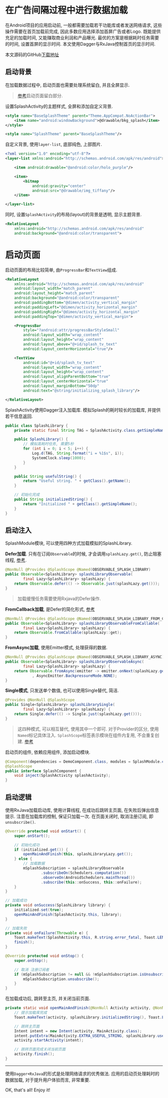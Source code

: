 # 在广告间隔过程中进行数据加载

在Android项目的应用启动前, 一般都需要加载若干功能库或者发送网络请求, 这些操作需要在首页加载前完成, 因此多数应用选择添加首屏广告或者Logo. 既能提供充足的加载时间, 又能赚取商业利润和产品曝光. 最优的方案是根据耗时任务需要的时间, 设置首屏的显示时间. 本文使用Dagger与RxJava控制首页的显示时间.

本文源码的GitHub[下载地址](https://github.com/SpikeKing/LoadingLibraryDemo)

## 启动背景

在加载数据过程中, 启动页面也需要处理系统留白, 并且全屏显示. 

> [参考](http://www.jianshu.com/p/1962eac023d9)启动页面留白部分.

设置SplashActivity的主题样式, 全屏和添加自定义背景.

``` xml
<style name="BaseSplashTheme" parent="Theme.AppCompat.NoActionBar">
    <item name="android:windowBackground">@drawable/bkg_splash</item>
</style>

<style name="SplashTheme" parent="BaseSplashTheme"/>
```

自定义背景, 使用``layer-list``, 底部纯色, 上部图片.

``` xml
<?xml version="1.0" encoding="utf-8"?>
<layer-list xmlns:android="http://schemas.android.com/apk/res/android">

    <item android:drawable="@android:color/holo_purple"/>

    <item>
        <bitmap
            android:gravity="center"
            android:src="@drawable/img_tiffany"/>
    </item>

</layer-list>
```

同时, 设置``SplashActivity``的布局(layout)的背景是透明, 显示主题背景.

``` xml
<RelativeLayout
    xmlns:android="http://schemas.android.com/apk/res/android"
    android:background="@android:color/transparent">
```

# 启动页面

启动页面的布局比较简单, 由``ProgressBar``和``TextView``组成.

``` xml
<RelativeLayout
    xmlns:android="http://schemas.android.com/apk/res/android"
    android:layout_width="match_parent"
    android:layout_height="match_parent"
    android:background="@android:color/transparent"
    android:paddingBottom="@dimen/activity_vertical_margin"
    android:paddingLeft="@dimen/activity_horizontal_margin"
    android:paddingRight="@dimen/activity_horizontal_margin"
    android:paddingTop="@dimen/activity_vertical_margin">

    <ProgressBar
        style="?android:attr/progressBarStyleSmall"
        android:layout_width="wrap_content"
        android:layout_height="wrap_content"
        android:layout_above="@+id/splash_tv_text"
        android:layout_centerHorizontal="true"/>

    <TextView
        android:id="@+id/splash_tv_text"
        android:layout_width="wrap_content"
        android:layout_height="wrap_content"
        android:layout_alignParentBottom="true"
        android:layout_centerHorizontal="true"
        android:layout_marginBottom="50dp"
        android:text="@string/initializing_splash_library"/>

</RelativeLayout>
```

SplashActivity使用Dagger注入加载库. 模拟Splash的耗时较长的加载库, 并提供若干信息返回.

``` java
public class SplashLibrary {
    private static final String TAG = SplashActivity.class.getSimpleName();

    public SplashLibrary() {
        // 模拟高耗时任务, 需要5秒
        for (int i = 0; i < 5; i++) {
            Log.d(TAG, String.format("i = %1$s", i));
            SystemClock.sleep(1000);
        }
    }

    public String usefulString() {
        return "Useful string. " + getClass().getName();
    }

    // 初始化完成
    public String initializedString() {
        return "Initialized " + getClass().getSimpleName();
    }
}
```

## 启动注入

SplashModule模块, 可以使用四种方式加载模拟的SplashLibrary.

**Defer加载**. 只有在订阅``Observable``的时候, 才会调用``splashLazy.get()``, 防止阻塞线程, [参考](http://blog.danlew.net/2014/10/08/grokking-rxjava-part-4/#oldslowcode).

``` java
@NonNull @Provides @SplashScope @Named(OBSERVABLE_SPLASH_LIBRARY)
public Observable<SplashLibrary> splashLibraryObservable(
        final Lazy<SplashLibrary> splashLazy) {
    return Observable.defer(() -> Observable.just(splashLazy.get()));
}
```

> 加载缓慢任务需要使用Rxjava的Defer操作.

**FromCallback加载**, 是Defer的简化形式, [参考](https://artemzin.com/blog/rxjava-defer-execution-of-function-via-fromcallable/)

``` java
@NonNull @Provides @SplashScope @Named(OBSERVABLE_SPLASH_LIBRARY_FROM_CALLABLE)
public Observable<SplashLibrary> splashLibraryObservableFromCallable(
        final Lazy<SplashLibrary> splashLazy) {
    return Observable.fromCallable(splashLazy::get);
}

```

**FromAsync加载**, 使用Emitter模式, 处理获得的数据.

``` java
@NonNull @Provides @SplashScope @Named(OBSERVABLE_SPLASH_LIBRARY_ASYNC)
public Observable<SplashLibrary> splashLibraryObservableAsync(
        final Lazy<SplashLibrary> splashLazy) {
    return Observable.fromAsync(emitter -> emitter.onNext(splashLazy.get())
            , AsyncEmitter.BackpressureMode.NONE);
}
```

**Single模式**, 只发送单个数值, 也可以使用Single替代, 简洁.

``` java
@Provides @NonNull @SplashScope
public Single<SplashLibrary> splashLibrarySingle(
        final Lazy<SplashLibrary> splashLazy) {
    return Single.defer(() -> Single.just(splashLazy.get()));
}
```

> 这四种模式, 可以相互替代, 使用其中一个即可. 对于Provider的区分, 使用``Named``标记具体注入. ``SplashScope``标签表示模块在组件内复用, 不会重复创建. [参考](https://guides.codepath.com/android/Dependency-Injection-with-Dagger-2)

启动页的组件, 依赖应用组件, 添加启动模块.

``` java
@Component(dependencies = DemoComponent.class, modules = SplashModule.class)
@SplashScope
public interface SplashComponent {
    void inject(SplashActivity splashActivity);
}
```

## 启动逻辑

使用RxJava加载启动库, 使用计算线程, 在成功后跳转主页面, 在失败后弹出信息提示. 注意在加载库的控制, 保证只加载一次. 在页面关闭时, 取消注册订阅, 即``unsubscribe()``.

``` java
@Override protected void onStart() {
    super.onStart();

    // 初始化成功
    if (initialized.get()) {
        openMainAndFinish(this, splashLibraryLazy.get());
    } else {
        // 加载数据
        mSplashSubscription = splashLibraryObservable
                .subscribeOn(Schedulers.computation())
                .observeOn(AndroidSchedulers.mainThread())
                .subscribe(this::onSuccess, this::onFailure);
    }
}

// 加载成功
private void onSuccess(SplashLibrary library) {
    initialized.set(true);
    openMainAndFinish(SplashActivity.this, library);
}

// 加载失败
private void onFailure(Throwable e) {
    Toast.makeText(SplashActivity.this, R.string.error_fatal, Toast.LENGTH_SHORT).show();
    finish();
}

@Override protected void onStop() {
    super.onStop();

    // 取消 注册订阅者
    if (mSplashSubscription != null && !mSplashSubscription.isUnsubscribed()) {
        mSplashSubscription.unsubscribe();
    }
}
```

在加载成功后, 跳转至主页, 并关闭当前页面.

``` java
private static void openMainAndFinish(@NonNull Activity activity, @NonNull SplashLibrary splashLibrary) {
    // 提示加载库完成
    Toast.makeText(activity, splashLibrary.initializedString(), Toast.LENGTH_SHORT).show();

    // 跳转主页面
    Intent intent = new Intent(activity, MainActivity.class);
    intent.putExtra(MainActivity.EXTRA_USEFUL_STRING, splashLibrary.usefulString());
    activity.startActivity(intent);

    // 跳转页面完成关闭当前页面
    activity.finish();
}
```

---

使用``Dagger+RxJava``的形式是处理网络请求的优秀做法. 应用的启动页处理耗时的数据加载, 对于提升用户体验而言, 非常重要.

OK, that's all! Enjoy it!
